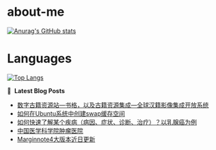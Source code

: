 # about-me
[![Anurag's GitHub stats](https://github-readme-stats.vercel.app/api?username=whitewatercn)](https://github.com/anuraghazra/github-readme-stats)

# Languages
[![Top Langs](https://github-readme-stats.vercel.app/api/top-langs/?username=whitewatercn)](https://github.com/anuraghazra/github-readme-stats)

📕 &nbsp;**Latest Blog Posts**
<!-- BLOG-POST-LIST:START -->
- [数字古籍资源站—书格，以及古籍资源集成—全球汉籍影像集成开放系统](https://forum.beginner.center/t/topic/1094/1)
- [如何在Ubuntu系统中创建swap缓存空间](https://forum.beginner.center/t/topic/1080/1)
- [如何快速了解某个疾病（病因、症状、诊断、治疗）？以乳腺癌为例](https://forum.beginner.center/t/topic/1078/1)
- [中国医学科学院肿瘤医院](https://forum.beginner.center/t/topic/1071/1)
- [Marginnote4大版本近日更新](https://forum.beginner.center/t/topic/1018/1)
<!-- BLOG-POST-LIST:END -->
